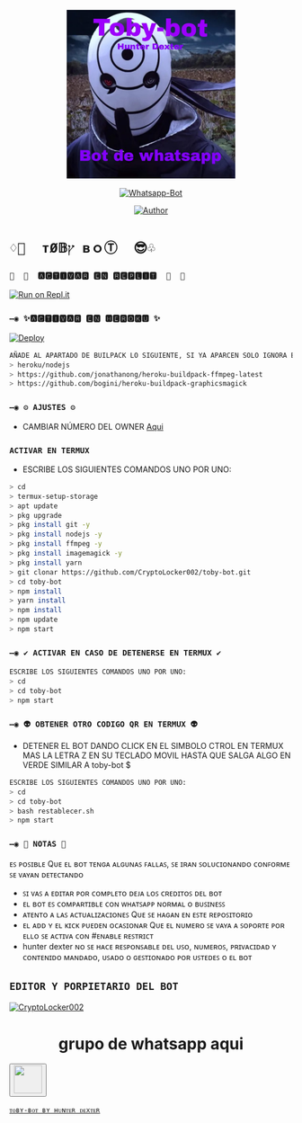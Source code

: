 <p align="center">
<img src="https://github.com/CryptoLocker002/toby-bot/blob/main/Menu2.jpg" width="300" height="300"/>
</p>
<p align="center">
<a href="#"><img title="Whatsapp-Bot" src="https://img.shields.io/badge/Whatsapp Bot-green?colorA=%23ff0000&colorB=%23017e40&style=for-the-badge"></a>
</p>
<p align="center">
<a href="https://github.com/CryptoLocker002"><img title="Author" src="https://img.shields.io/badge/Author-hunter%20dexter-red"></a>
</p>

# `♢💜  тØ𝔹ץ вｏⓉ  😎♧`


  
### `🍬  🎀  🅰🅲🆃🅸🆅🅰🆁 🅴🅽 🆁🅴🅿🅻🅸🆃  🎀  🍬`

[![Run on Repl.it](https://repl.it/badge/github/BrunoSobrino/TheMystic-Bot-MD)](https://repl.it/github/BrunoSobrino/TheMystic-Bot-MD)

### `—◉ ✨🅰🅲🆃🅸🆅🅰🆁 🅴🅽 🅷🅴🆁🅾🅺🆄 ✨`
[![Deploy](https://www.herokucdn.com/deploy/button.svg)](https://heroku.com/deploy?template=https://github.com/BrunoSobrino/TheMystic-Bot-MD)
```bash
AÑADE AL APARTADO DE BUILPACK LO SIGUIENTE, SI YA APARCEN SOLO IGNORA ESTA PARTE:
> heroku/nodejs
> https://github.com/jonathanong/heroku-buildpack-ffmpeg-latest
> https://github.com/bogini/heroku-buildpack-graphicsmagick
```

### `—◉ ⚙️ AJUSTES ⚙️`
- CAMBIAR NÚMERO DEL OWNER [Aqui](https://github.com/CryptoLocker002/toby-bot/blob/main/config.js)

### `ACTIVAR EN TERMUX ` 
- ESCRIBE LOS SIGUIENTES COMANDOS UNO POR UNO:
```bash
> cd
> termux-setup-storage
> apt update 
> pkg upgrade 
> pkg install git -y
> pkg install nodejs -y
> pkg install ffmpeg -y
> pkg install imagemagick -y
> pkg install yarn
> git clonar https://github.com/CryptoLocker002/toby-bot.git
> cd toby-bot
> npm install 
> yarn install 
> npm install
> npm update
> npm start
```

### `—◉ ✔️ ACTIVAR EN CASO DE DETENERSE EN TERMUX ✔️`
```bash
ESCRIBE LOS SIGUIENTES COMANDOS UNO POR UNO:
> cd 
> cd toby-bot
> npm start
```

### `—◉ 👽 OBTENER OTRO CODIGO QR EN TERMUX 👽`
- DETENER EL BOT DANDO CLICK EN EL SIMBOLO CTROL EN TERMUX MAS LA LETRA Z EN SU TECLADO MOVIL HASTA QUE SALGA ALGO EN VERDE SIMILAR A  toby-bot $  
```bash
ESCRIBE LOS SIGUIENTES COMANDOS UNO POR UNO:
> cd 
> cd toby-bot
> bash restablecer.sh
> npm start
```

  
### `—◉ 📝 NOTAS 📝`
ᴇꜱ ᴘᴏꜱɪʙʟᴇ Qᴜᴇ ᴇʟ ʙᴏᴛ ᴛᴇɴɢᴀ ᴀʟɢᴜɴᴀꜱ ꜰᴀʟʟᴀꜱ, ꜱᴇ ɪʀᴀɴ ꜱᴏʟᴜᴄɪᴏɴᴀɴᴅᴏ ᴄᴏɴꜰᴏʀᴍᴇ ꜱᴇ ᴠᴀʏᴀɴ ᴅᴇᴛᴇᴄᴛᴀɴᴅᴏ
- ꜱɪ ᴠᴀꜱ ᴀ ᴇᴅɪᴛᴀʀ ᴘᴏʀ ᴄᴏᴍᴘʟᴇᴛᴏ ᴅᴇᴊᴀ ʟᴏꜱ ᴄʀᴇᴅɪᴛᴏꜱ ᴅᴇʟ ʙᴏᴛ 
- ᴇʟ ʙᴏᴛ ᴇꜱ ᴄᴏᴍᴘᴀʀᴛɪʙʟᴇ ᴄᴏɴ ᴡʜᴀᴛꜱᴀᴘᴘ ɴᴏʀᴍᴀʟ ᴏ ʙᴜꜱɪɴᴇꜱꜱ
- ᴀᴛᴇɴᴛᴏ ᴀ ʟᴀꜱ ᴀᴄᴛᴜᴀʟɪᴢᴀᴄɪᴏɴᴇꜱ Qᴜᴇ ꜱᴇ ʜᴀɢᴀɴ ᴇɴ ᴇꜱᴛᴇ ʀᴇᴘᴏꜱɪᴛᴏʀɪᴏ
- ᴇʟ ᴀᴅᴅ ʏ ᴇʟ ᴋɪᴄᴋ ᴘᴜᴇᴅᴇɴ ᴏᴄᴀꜱɪᴏɴᴀʀ Qᴜᴇ ᴇʟ ɴᴜᴍᴇʀᴏ ꜱᴇ ᴠᴀʏᴀ ᴀ ꜱᴏᴘᴏʀᴛᴇ ᴘᴏʀ ᴇʟʟᴏ ꜱᴇ ᴀᴄᴛɪᴠᴀ ᴄᴏɴ #ᴇɴᴀʙʟᴇ ʀᴇꜱᴛʀɪᴄᴛ 
-  hunter dexter ɴᴏ ꜱᴇ ʜᴀᴄᴇ ʀᴇꜱᴘᴏɴꜱᴀʙʟᴇ ᴅᴇʟ ᴜꜱᴏ, ɴᴜᴍᴇʀᴏꜱ, ᴘʀɪᴠᴀᴄɪᴅᴀᴅ ʏ ᴄᴏɴᴛᴇɴɪᴅᴏ ᴍᴀɴᴅᴀᴅᴏ, ᴜꜱᴀᴅᴏ ᴏ ɢᴇꜱᴛɪᴏɴᴀᴅᴏ ᴘᴏʀ ᴜꜱᴛᴇᴅᴇꜱ ᴏ ᴇʟ ʙᴏᴛ



## `EDITOR Y PORPIETARIO DEL BOT` 
<a href="https://github.com/CryptoLocker002"><img src="https://avatars.githubusercontent.com/u/91295669?v=4" width="300" height="300" alt="CryptoLocker002"/></a>

<h1  align="center"> grupo de whatsapp aqui </h1>
<a href="https://api.whatsapp.com/send/?phone=573205891193&text&type=phone_number&app_absent=0">
            <button type="button" align="left"><img src="https://ebweb.es/wp-content/uploads/2020/09/logo-wasap.png" height ="50" width="50" /></button>

`ᴛᴏʙʏ-ʙᴏᴛ ʙʏ ʜᴜɴᴛᴇʀ ᴅᴇxᴛᴇʀ`

